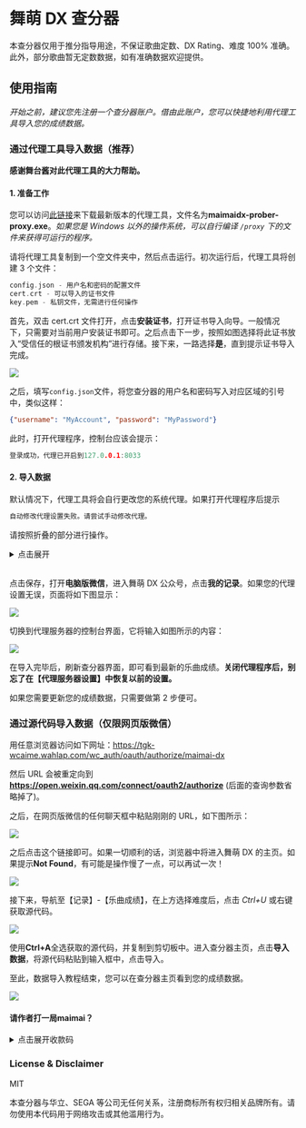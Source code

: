 # 舞萌 DX 查分器

本查分器仅用于推分指导用途，不保证歌曲定数、DX Rating、难度 100% 准确。此外，部分歌曲暂无定数数据，如有准确数据欢迎提供。

## 使用指南

*开始之前，建议您先注册一个查分器账户。借由此账户，您可以快捷地利用代理工具导入您的成绩数据。*

### 通过代理工具导入数据（推荐）

**感谢舞台酱对此代理工具的大力帮助。**

#### 1. 准备工作

您可以访问[此链接](https://github.com/Diving-Fish/maimaidx-prober/releases)来下载最新版本的代理工具，文件名为**maimaidx-prober-proxy.exe**。*如果您是 Windows 以外的操作系统，可以自行编译 `/proxy` 下的文件来获得可运行的程序。*

请将代理工具复制到一个空文件夹中，然后点击运行。初次运行后，代理工具将创建 3 个文件：
```c
config.json - 用户名和密码的配置文件
cert.crt - 可以导入的证书文件
key.pem - 私钥文件，无需进行任何操作
```

首先，双击 cert.crt 文件打开，点击**安装证书**，打开证书导入向导。一般情况下，只需要对当前用户安装证书即可。之后点击下一步，按照如图选择将此证书放入“受信任的根证书颁发机构”进行存储。接下来，一路选择**是**，直到提示证书导入完成。

![](https://www.diving-fish.com/images/maimaidx-prober/1.png)

之后，填写`config.json`文件，将您查分器的用户名和密码写入对应区域的引号中，类似这样：

```json
{"username": "MyAccount", "password": "MyPassword"}
```

此时，打开代理程序，控制台应该会提示：
```c
登录成功，代理已开启到127.0.0.1:8033
```

#### 2. 导入数据

默认情况下，代理工具将会自行更改您的系统代理。如果打开代理程序后提示
```c
自动修改代理设置失败。请尝试手动修改代理。
```
请按照折叠的部分进行操作。

<details>

<summary>点击展开</summary>
&nbsp;

打开代理程序后，在 Windows 设置中搜索**代理服务器设置**，进入设置界面，将设置调整如下图所示：

![](https://www.diving-fish.com/images/maimaidx-prober/3.png)

*如果您使用了其他的系统代理软件（ Shadowsocks、V2Ray 等），请将它们关闭或调整至直连模式再进行设置。*

</details>
&nbsp;

点击保存，打开**电脑版微信**，进入舞萌 DX 公众号，点击**我的记录**。如果您的代理设置无误，页面将如下图显示：

![](https://www.diving-fish.com/images/maimaidx-prober/4.png)

切换到代理服务器的控制台界面，它将输入如图所示的内容：

![](https://www.diving-fish.com/images/maimaidx-prober/5.png)

在导入完毕后，刷新查分器界面，即可看到最新的乐曲成绩。**关闭代理程序后，别忘了在【代理服务器设置】中恢复以前的设置。**

如果您需要更新您的成绩数据，只需要做第 2 步便可。

### 通过源代码导入数据（仅限网页版微信）

用任意浏览器访问如下网址：https://tgk-wcaime.wahlap.com/wc_auth/oauth/authorize/maimai-dx

然后 URL 会被重定向到 **https://open.weixin.qq.com/connect/oauth2/authorize** (后面的查询参数省略掉了)。

之后，在网页版微信的任何聊天框中粘贴刚刚的 URL，如下图所示：

![](https://www.diving-fish.com/images/maimaidx-prober/8.png)

之后点击这个链接即可。如果一切顺利的话，浏览器中将进入舞萌 DX 的主页。如果提示**Not Found**，有可能是操作慢了一点，可以再试一次！

![](https://www.diving-fish.com/images/maimaidx-prober/7.png)

接下来，导航至【记录】-【乐曲成绩】，在上方选择难度后，点击 *Ctrl+U* 或右键获取源代码。

![](https://www.diving-fish.com/images/maimaidx-prober/6.png)

使用**Ctrl+A**全选获取的源代码，并复制到剪切板中。进入查分器主页，点击**导入数据**，将源代码粘贴到输入框中，点击导入。

至此，数据导入教程结束，您可以在查分器主页看到您的成绩数据。

![](https://www.diving-fish.com/images/maimaidx-prober/10.png)

#### 请作者打一局maimai？

<details>
<summary>点击展开收款码</summary>
<img style="width: 48%" src="https://www.diving-fish.com/images/qrcode/alipay_qrcode.jpg">
<img style="width: 50%" src="https://www.diving-fish.com/images/qrcode/wechat_qrcode.jpg">
</details>

### License & Disclaimer

MIT

本查分器与华立、SEGA 等公司无任何关系，注册商标所有权归相关品牌所有。请勿使用本代码用于网络攻击或其他滥用行为。
